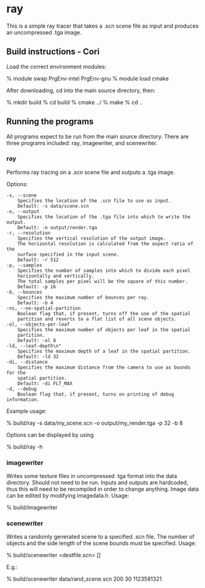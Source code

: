 # ray

This is a simple ray tracer that takes a .scn scene file as input and produces an uncompressed .tga image.

## Build instructions - Cori

Load the correct environment modules:

% module swap PrgEnv-intel PrgEnv-gnu
% module load cmake

After downloading, cd into the main source directory, then:

% mkdir build
% cd build
% cmake ../
% make
% cd ..

## Running the programs

All programs expect to be run from the main source directory. There are three programs included: ray, imagewriter, and scenewriter.

### ray

Performs ray tracing on a .scn scene file and outputs a .tga image.

Options:

	-s, --scene
		Specifies the location of the .scn file to use as input.
		Default: -s data/scene.scn
	-o, --output
		Specifies the location of the .tga file into which to write the output.
		Default: -o output/render.tga
	-r, --resolution
		Specifies the vertical resolution of the output image.
		The horizontal resolution is calculated from the aspect ratio of the
		surface specified in the input scene.
		Default: -r 512
	-p, --samples
		Specifies the number of samples into which to divide each pixel
		horizontally and vertically.
		The total samples per pixel will be the square of this number.
		Default: -p 16
	-b, --bounces
		Specifies the maximum number of bounces per ray.
		Default: -b 4
	-ns, --no-spatial-partition
		Boolean flag that, if present, turns off the use of the spatial
		partition and reverts to a flat list of all scene objects.
	-ol, --objects-per-leaf
		Specifies the maximum number of objects per leaf in the spatial
		partition.
		Default: -ol 8
	-ld, --leaf-depth\n"
		Specifies the maximum depth of a leaf in the spatial partition.
		Default: -ld 32
	-di, --distance
		Specifies the maximum distance from the camera to use as bounds for the
		spatial partition.
		Default: -di FLT_MAX
	-d, --debug
		Boolean flag that, if present, turns on printing of debug information.

Example usage:

% build/ray -s data/my_scene.scn -o output/my_render.tga -p 32 -b 8

Options can be displayed by using

% build/ray -h

### imagewriter

Writes some texture files in uncompressed .tga format into the data directory. Should not need to be run. Inputs and outputs are hardcoded, thus this will need to be recompiled in order to change anything. Image data can be edited by modifying imagedata.h. Usage:

% build/imagewriter

### scenewriter

Writes a randomly generated scene to a specified .scn file. The number of objects and the side length of the scene bounds must be specified. Usage:

% build/scenewriter <destfile.scn> <num objects> <scene size> [<rng seed>]

E.g.:

% build/scenewriter data/rand_scene.scn 200 30 1123581321

